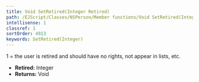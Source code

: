 ```yaml
---
title: Void SetRetired(Integer Retired)
path: /EJScript/Classes/NSPerson/Member functions/Void SetRetired(Integer p_0)
intellisense: 1
classref: 1
sortOrder: 4913
keywords: SetRetired(Integer)
---
```



1 = the user is retired and should have no rights, not appear in lists, etc.



* **Retired:** Integer
* **Returns:** Void


